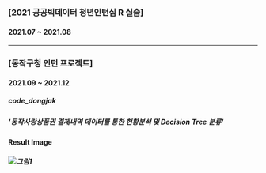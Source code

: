 ### [2021 공공빅데이터 청년인턴십 R 실습]
#### 2021.07 ~ 2021.08

---

### [동작구청 인턴 프로젝트]
#### 2021.09 ~ 2021.12
##### code_dongjak
##### '동작사랑상품권 결제내역 데이터를 통한 현황분석 및 Decision Tree 분류'
#### Result Image
##### ![그림1](https://user-images.githubusercontent.com/81555173/151392537-d8c4ee8a-e846-4000-b380-144d381a1fd7.png)
